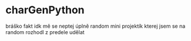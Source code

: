 # charGenPython

bráško fakt idk mě se neptej úplně random mini projektík kterej jsem se na random rozhodl z predele udělat
